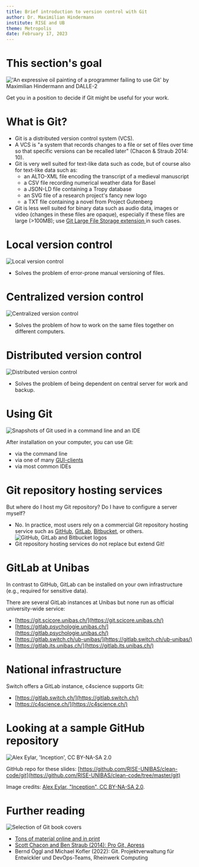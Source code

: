 ```yaml
---
title: Brief introduction to version control with Git
author: Dr. Maximilian Hindermann
institute: RISE and UB
theme: Metropolis
date: February 17, 2023
---
```


# This section's goal

![](images/title_image.png "'An expressive oil painting of a programmer failing to use Git' by Maximilian Hindermann and DALLE-2")

Get you in a position to decide if Git might be useful for your work.

# What is Git?

- Git is a distributed version control system (VCS).
- A VCS is "a system that records changes to a file or set of files over time so that specific versions can be recalled later" (Chacon & Straub 2014: 10).
- Git is very well suited for text-like data such as code, but of course also for text-like data such as:
    - an ALTO-XML file encoding the transcript of a medieval manuscript
    - a CSV file recording numerical weather data for Basel
    - a JSON-LD file containing a Tropy database
    - an SVG file of a research project's fancy new logo
    - a TXT file containing a novel from Project Gutenberg
- Git is less well suited for binary data such as audio data, images or video (changes in these files are opaque), especially if these files are large (>100MB); use [Git Large File Storage extension ](https://git-lfs.com/)in such cases.

# Local version control

![](images/local.png "Local version control")

- Solves the problem of error-prone manual versioning of files.

# Centralized version control

![](images/centralized.png "Centralized version control")

- Solves the problem of how to work on the same files together on different computers.

# Distributed version control

![](images/distributed.png "Distributed version control")

- Solves the problem of being dependent on central server for work and backup.

# Using Git

![](images/use.png "Snapshots of Git used in a command line and an IDE")

After installation on your computer, you can use Git:

- via the command line
- via one of many [GUI-clients](https://git-scm.com/downloads/guis)
- via most common IDEs

# Git repository hosting services

But where do I host my Git repository? Do I have to configure a server myself? 

- No. In practice, most users rely on a commercial Git repository hosting service such as [GitHub](https://github.com/), [GitLab](https://gitlab.com/), [Bitbucket](https://bitbucket.org/), or others.
![](images/logos.png "GitHub, GitLab and Bitbucket logos")
- Git repository hosting services do not replace but extend Git!

# GitLab at Unibas

In contrast to GitHub, GitLab can be installed on your own infrastructure (e.g., required for sensitive data).

There are several GitLab instances at Unibas but none run as official university-wide service:

- [https://git.scicore.unibas.ch/](https://git.scicore.unibas.ch/)
- [https://gitlab.psychologie.unibas.ch/](https://gitlab.psychologie.unibas.ch/)
- [https://gitlab.switch.ch/ub-unibas/](https://gitlab.switch.ch/ub-unibas/)
- [https://gitlab.its.unibas.ch/](https://gitlab.its.unibas.ch/)

# National infrastructure

Switch offers a GitLab instance, c4science supports Git:

- [https://gitlab.switch.ch/](https://gitlab.switch.ch/)
- [https://c4science.ch/](https://c4science.ch/)

# Looking at a sample GitHub repository

![](images/inception.png "Alex Eylar, 'Inception', CC BY-NA-SA 2.0")

GitHub repo for these slides: [https://github.com/RISE-UNIBAS/clean-code/git](https://github.com/RISE-UNIBAS/clean-code/tree/master/git)

Image credits: [Alex Eylar, "Inception", CC BY-NA-SA 2.0](https://www.flickr.com/photos/hoyvinmayvin/4829301976).

# Further reading

![](images/books.png "Selection of Git book covers")

- [Tons of material online and in print](https://git-scm.com/doc/ext)
- [Scott Chacon and Ben Straub (2014): Pro Git, Apress](https://git-scm.com/book/en/v2)
- Bernd Öggl and Michael Kofler (2022): Git. Projektverwaltung für Entwickler und DevOps-Teams, Rheinwerk Computing
